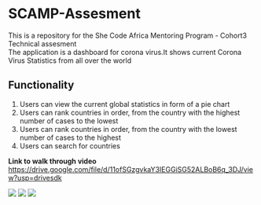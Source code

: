 # SCAMP-Assesment
This is a repository for the She Code Africa Mentoring Program - Cohort3 Technical assesment</br>
The application is a dashboard for corona virus.It shows current Corona Virus Statistics from all over the world</br>
<h2>Functionality</h2>
<ol>
  <li>Users can view the current global statistics in form of a pie chart</li>
  <li>Users can rank countries in order, from the country with the highest number of cases to the lowest</li>
  <li>Users can rank countries in order, from the country with the lowest number of cases to the highest</li>
  <li>Users can search for countries</li>
</ol>

<b> Link to walk through video</b>
https://drive.google.com/file/d/11ofSGzgvkaY3IEGGiSG52ALBoB6q_3DJ/view?usp=drivesdk

<image src="app/src/main/res/drawable/screen1.jpg"/>
<image src="app/src/main/res/drawable/screen2.jpg"/>
<image src="app/src/main/res/drawable/screen3.jpg"/>
